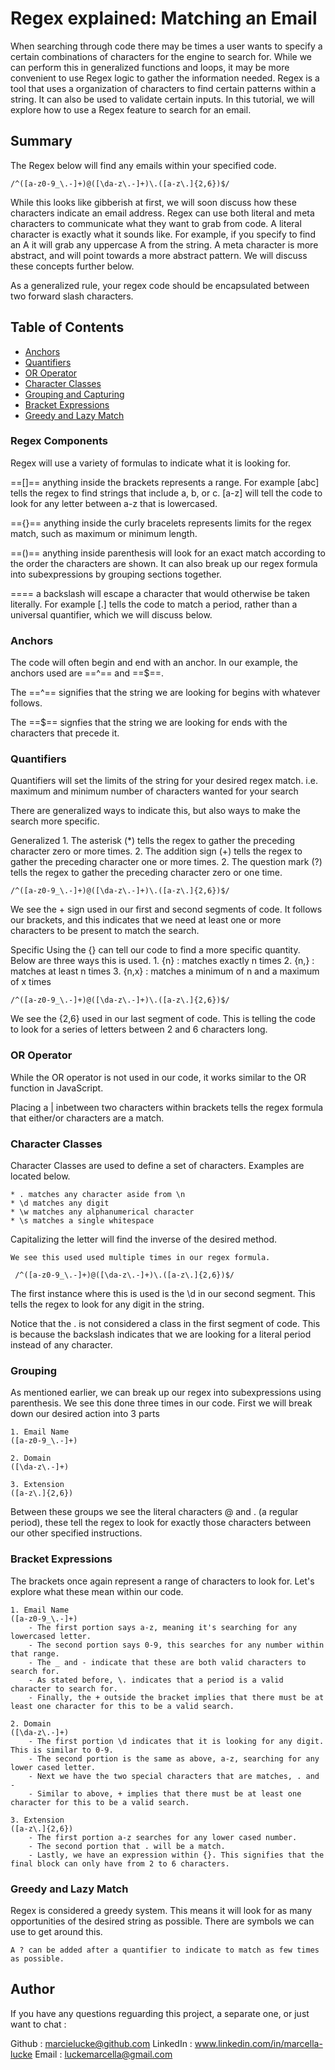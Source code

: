 # Regex explained: Matching an Email

When searching through code there may be times a user wants to specify a certain combinations of characters for the engine to search for. While we can perform this in generalized functions and loops, it may be more convenient to use Regex logic to gather the information needed. Regex is a tool that uses a organization of characters to find certain patterns within a string. It can also be used to validate certain inputs. In this tutorial, we will explore how to use a Regex feature to search for an email.



## Summary

The Regex below will find any emails within your specified code.

  `/^([a-z0-9_\.-]+)@([\da-z\.-]+)\.([a-z\.]{2,6})$/`

While this looks like gibberish at first, we will soon discuss how these characters indicate an email address. Regex can use both literal and meta characters to communicate what they want to grab from code. A literal character is exactly what it sounds like. For example, if you specify to find an A it will grab any uppercase A from the string. A meta character is more abstract, and will point towards a more abstract pattern. We will discuss these concepts further below. 

As a generalized rule, your regex code should be encapsulated between two forward slash characters. 


## Table of Contents

- [Anchors](#anchors)
- [Quantifiers](#quantifiers)
- [OR Operator](#or-operator)
- [Character Classes](#character-classes)
- [Grouping and Capturing](#grouping-and-capturing)
- [Bracket Expressions](#bracket-expressions)
- [Greedy and Lazy Match](#greedy-and-lazy-match)


### Regex Components

Regex will use a variety of formulas to indicate what it is looking for.

==[]== anything inside the brackets represents a range. For example [abc] tells the regex to find strings that include a, b, or c. [a-z] will tell the code to look for any letter between a-z that is lowercased.

=={}== anything inside the curly bracelets represents limits for the regex match, such as maximum or minimum length.

==()== anything inside parenthesis will look for an exact match according to the order the characters are shown. It can also break up our regex formula into subexpressions by grouping sections together. 

==\== a backslash will escape a character that would otherwise be taken literally. For example [\.] tells the code to match a period, rather than a universal quantifier, which we will discuss below. 


### Anchors

The code will often begin and end with an anchor. In our example, the anchors used are ==^== and ==$==.

The ==^== signifies that the string we are looking for begins with whatever follows.

The ==$== signfies that the string we are looking for ends with the characters that precede it. 

### Quantifiers

Quantifiers will set the limits of the string for your desired regex match.
    i.e. maximum and minimum number of characters wanted for your search

There are generalized ways to indicate this, but also ways to make the search more specific. 

Generalized
    1. The asterisk (*) tells the regex to gather the preceding character zero or more times.
    2. The addition sign (+) tells the regex to gather the preceding character one or more times.
    2. The question mark (?) tells the regex to gather the preceding character zero or one time.

`/^([a-z0-9_\.-]+)@([\da-z\.-]+)\.([a-z\.]{2,6})$/`

We see the + sign used in our first and second segments of code. It follows our brackets, and this indicates that we need at least one or more characters to be present to match the search.

Specific 
    Using the {} can tell our code to find a more specific quantity. Below are three ways this is used.
    1. {n} : matches exactly n times
    2. {n,} : matches at least n times
    3. {n,x} : matches a minimum of n and a maximum of x times

 `/^([a-z0-9_\.-]+)@([\da-z\.-]+)\.([a-z\.]{2,6})$/`

We see the {2,6} used in our last segment of code. This is telling the code to look for a series of letters between 2 and 6 characters long. 


### OR Operator

While the OR operator is not used in our code, it works similar to the OR function in JavaScript. 

Placing a | inbetween two characters within brackets tells the regex formula that either/or characters are a match. 

### Character Classes

Character Classes are used to define a set of characters. Examples are located below.

    * . matches any character aside from \n
    * \d matches any digit 
    * \w matches any alphanumerical character
    * \s matches a single whitespace

Capitalizing the letter will find the inverse of the desired method. 

    We see this used used multiple times in our regex formula. 

     /^([a-z0-9_\.-]+)@([\da-z\.-]+)\.([a-z\.]{2,6})$/

The first instance where this is used is the \d in our second segment. This tells the regex to look for any digit in the string. 

Notice that the \. is not considered a class in the first segment of code. This is because the backslash indicates that we are looking for a literal period instead of any character. 

### Grouping

As mentioned earlier, we can break up our regex into subexpressions using parenthesis. We see this done three times in our code. First we will break down our desired action into 3 parts

    1. Email Name
    ([a-z0-9_\.-]+)

    2. Domain
    ([\da-z\.-]+)

    3. Extension
    ([a-z\.]{2,6})

Between these groups we see the literal characters @ and \. (a regular period), these tell the regex to look for exactly those characters between our other specified instructions. 


### Bracket Expressions

The brackets once again represent a range of characters to look for. Let's explore what these mean within our code.


    1. Email Name
    ([a-z0-9_\.-]+) 
        - The first portion says a-z, meaning it's searching for any lowercased letter. 
        - The second portion says 0-9, this searches for any number within that range.
        - The _ and - indicate that these are both valid characters to search for.
        - As stated before, \. indicates that a period is a valid character to search for.
        - Finally, the + outside the bracket implies that there must be at least one character for this to be a valid search. 

    2. Domain
    ([\da-z\.-]+)
        - The first portion \d indicates that it is looking for any digit. This is similar to 0-9.
        - The second portion is the same as above, a-z, searching for any lower cased letter.
        - Next we have the two special characters that are matches, . and -
        - Similar to above, + implies that there must be at least one character for this to be a valid search. 

    3. Extension
    ([a-z\.]{2,6})
        - The first portion a-z searches for any lower cased number.
        - The second portion that . will be a match.
        - Lastly, we have an expression within {}. This signifies that the final block can only have from 2 to 6 characters. 

### Greedy and Lazy Match

Regex is considered a greedy system. This means it will look for as many opportunities of the desired string as possible. There are symbols we can use to get around this.

    A ? can be added after a quantifier to indicate to match as few times as possible. 

## Author

If you have any questions reguarding this project, a separate one, or just want to chat :

Github : marcielucke@github.com
LinkedIn : www.linkedin.com/in/marcella-lucke
Email : luckemarcella@gmail.com